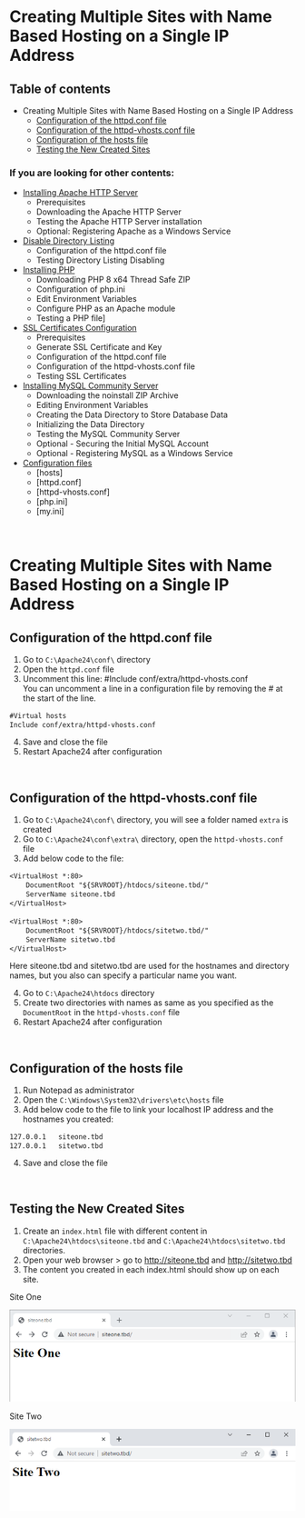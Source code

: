 # **Creating Multiple Sites with Name Based Hosting on a Single IP Address**


## Table of contents
* Creating Multiple Sites with Name Based Hosting on a Single IP Address
    * [Configuration of the httpd.conf file](#multipleSitesConfOne)
    * [Configuration of the httpd-vhosts.conf file](#multipleSitesConfTwo)
    * [Configuration of the hosts file](#multipleSitesConfThree)
    * [Testing the New Created Sites](#multipleSitesTest)

### If you are looking for other contents:
* [Installing Apache HTTP Server](../ApacheHTTPServer)
    * Prerequisites
    * Downloading the Apache HTTP Server
    * Testing the Apache HTTP Server installation
    * Optional: Registering Apache as a Windows Service
* [Disable Directory Listing](../DirectoryListing)
    * Configuration of the httpd.conf file
    * Testing Directory Listing Disabling
* [Installing PHP](../PHP)
    * Downloading PHP 8 x64 Thread Safe ZIP
    * Configuration of php.ini
    * Edit Environment Variables
    * Configure PHP as an Apache module
    * Testing a PHP file]
* [SSL Certificates Configuration](../SSL)
    * Prerequisites
    * Generate SSL Certificate and Key
    * Configuration of the httpd.conf file
    * Configuration of the httpd-vhosts.conf file
    * Testing SSL Certificates
* [Installing MySQL Community Server](../MySQL)
    * Downloading the noinstall ZIP Archive
    * Editing Environment Variables
    * Creating the Data Directory to Store Database Data
    * Initializing the Data Directory
    * Testing the MySQL Community Server
    * Optional - Securing the Initial MySQL Account
    * Optional - Registering MySQL as a Windows Service
* [Configuration files](../Configurationfiles)
    * [hosts]
    * [httpd.conf]
    * [httpd-vhosts.conf]
    * [php.ini]
    * [my.ini]

<br>

# Creating Multiple Sites with Name Based Hosting on a Single IP Address <a id="multipleSites"></a>

## Configuration of the httpd.conf file <a id="multipleSitesConfOne"></a>
1. Go to `C:\Apache24\conf\` directory
2. Open the `httpd.conf` file
3. Uncomment this line: #Include conf/extra/httpd-vhosts.conf 
<br>You can uncomment a line in a configuration file by removing the # at the start of the line.

```
#Virtual hosts
Include conf/extra/httpd-vhosts.conf
```
4. Save and close the file 
5. Restart Apache24 after configuration

<br>

## Configuration of the httpd-vhosts.conf file <a id="multipleSitesConfTwo"></a>
1. Go to `C:\Apache24\conf\` directory, you will see a folder named `extra` is created
2. Go to `C:\Apache24\conf\extra\` directory, open the `httpd-vhosts.conf` file
3. Add below code to the file:
```
<VirtualHost *:80>
    DocumentRoot "${SRVROOT}/htdocs/siteone.tbd/"
    ServerName siteone.tbd
</VirtualHost>

<VirtualHost *:80>
    DocumentRoot "${SRVROOT}/htdocs/sitetwo.tbd/"
    ServerName sitetwo.tbd
</VirtualHost>
```
Here siteone.tbd and sitetwo.tbd are used for the hostnames and directory names, but you also can specify a particular name you want. 

4. Go to `C:\Apache24\htdocs` directory
5. Create two directories with names as same as you specified as the `DocumentRoot` in the `httpd-vhosts.conf` file
6. Restart Apache24 after configuration

<br>

## Configuration of the hosts file <a id="multipleSitesConfThree"></a>
1. Run Notepad as administrator
2. Open the `C:\Windows\System32\drivers\etc\hosts` file
3. Add below code to the file to link your localhost IP address and the hostnames you created:
```
127.0.0.1   siteone.tbd
127.0.0.1   sitetwo.tbd
```
4. Save and close the file

<br>

## Testing the New Created Sites <a id="multipleSitesTest"></a>
1. Create an `index.html` file with different content in `C:\Apache24\htdocs\siteone.tbd` and `C:\Apache24\htdocs\sitetwo.tbd` directories. 
2. Open your web browser > go to http://siteone.tbd and  http://sitetwo.tbd
3. The content you created in each index.html should show up on each site.

Site One

![Site One](/images/siteone.png)

Site Two

![Site Two](/images/sitetwo.png)


